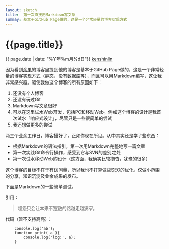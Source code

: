 ```yaml
---
layout: sketch
title:  第一次直接用Markdown写文章
summay: 基本于GitHub Page做的，这是一个非常轻量的博客实现方式
---
```


# {{page.title}}
<div class="post-date">{{ page.date | date: "%Y年%m月%d日"}}  <a href="http://iiris.us">kenshinlin</a> </div>

因为看到[余果](http://yuguo.us)的博客里提到他的博客是基本于GitHub Page做的，这是一个非常轻量的博客实现方式（静态，没有数据库等），而且可以用Markdown编写，这让我非常感兴趣。驱使我做这个博客的所有原因如下：

1. 还没有个人博客
2. 还没有玩过Git
3. Markdown写文章很好
4. 可以在这里试水Web开发，包括PC和移动Web。例如这个博客的设计是我首次试水「响应式设计」，尽管只是一些很简单的尝试
5. 我还想做更多的尝试

两三个业余工作日，博客搭好了，正如你现在所见。从中其实还是学了些东西：

+ 根据Markdown的语法指引，第一次用Markdown完整地写一篇文章
+ 第一次实践Git命令行操作，感受到它与SVN的差别之处
+ 第一次试水移动Web的设计（这方面，我确实比较拖沓，犹豫的很多）

这个博客的目标不在于有访问量，所以我也不打算做些SEO的优化。仅做小范围的分享，知识沉淀及业余成果的发布。

下面是Markdown的一些简单测试。

引用：
> 埋怨只会让本来不宽敞的路越走越狭窄。

代码（暂不支持高亮）：

        console.log('ab');
        function print( a ){
            console.log('log:', a);
        }

